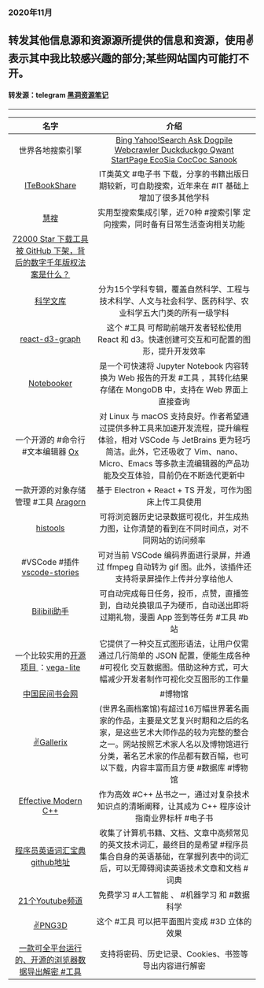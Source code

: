 ### 2020年11月
转发其他信息源和资源源所提供的信息和资源，使用✌表示其中我比较感兴趣的部分;某些网站国内可能打不开。
---
#### 转发源：telegram [黑洞资源笔记](https://t.me/tieliu)
---
|名字|介绍|
|:---:|:---:|
|世界各地搜索引擎|[Bing ](https://cn.bing.com/) [Yahoo!Search ](https://search.yahoo.com/) [Ask ](https://www.ask.com/) [Dogpile ](https://www.dogpile.com/) [Webcrawler ](https://www.webcrawler.com/) [Duckduckgo ](https://duckduckgo.com/) [Qwant ](https://www.qwant.com/) [StartPage ](https://www.startpage.com/) [EcoSia ](https://www.startpage.com/) [CocCoc ](https://coccoc.com/search) [Sanook ](http://dir.sanook.com/)|
|[ITeBookShare ](http://www.itebookshare.com/)|IT类英文 #电子书 下载，分享的书籍出版日期较新，可自助搜索，近年来在 #IT 基础上增加了很多其他学科|
|[慧搜 ](http://www.huisou.org/)|实用型搜索集成引擎，近70种 #搜索引擎 定向搜索，同时备有日常生活查询相关功能|
|[72000 Star 下载工具被 GitHub 下架，背后的数字千年版权法案是什么？ ](https://blog.csdn.net/csdnnews/article/details/109396532?utm_source=app)|
|[科学文库 ](http://book.sciencereading.cn/shop/main/Login/shopFrame.do)|分为15个学科专辑，覆盖自然科学、工程与技术科学、人文与社会科学、医药科学、农业科学五大门类的所有一级学科|
|[react-d3-graph ](https://github.com/danielcaldas/react-d3-graph) |这个 #工具 可帮助前端开发者轻松使用 React 和 d3。快速创建可交互和可配置的图形，提升开发效率|
|[Notebooker ](https://github.com/man-group/notebooker) |是一个可快速将 Jupyter Notebook 内容转换为 Web 报告的开发 #工具 ，其转化结果存储在 MongoDB 中，支持在 Web 界面上直接查询|
|一个开源的 #命令行 #文本编辑器 [Ox ](https://github.com/curlpipe/ox)|对 Linux 与 macOS 支持良好。作者希望通过提供多种工具来加速开发流程，提升编程体验，相对 VSCode 与 JetBrains 更为轻巧简洁。此外，它还吸收了 Vim、nano、Micro、Emacs 等多款主流编辑器的产品功能及交互体验，目前仍在不断迭代更新中|
|一款开源的对象存储管理 #工具 [Aragorn ](https://github.com/njzydark/Aragorn)|基于 Electron + React + TS 开发，可作为图床上传工具使用|
|[histools ](https://github.com/thesephist/histools)|可将浏览器历史记录数据可视化，并生成热力图，让你清楚的看到在不同时间点，对不同网站的访问频率|
|#VSCode #插件 [vscode-stories ](https://github.com/benawad/vscode-stories)|可对当前 VSCode 编码界面进行录屏，并通过 ffmpeg 自动转为 gif 图。此外，该插件还支持将录屏操作上传并分享给他人|
|[Bilibili助手 ](https://github.com/srcrs/BilibiliTask#%E7%AE%80%E4%BB%8B)|可自动完成每日任务，投币，点赞，直播签到，自动兑换银瓜子为硬币，自动送出即将过期礼物，漫画 App 签到等任务 #工具 #b站|
|一个比较实用的[开源项目 ](https://github.com/vega/vega-lite)：[vega-lite ](http://vega.github.io/vega-lite/)|它提供了一种交互式图形语法，让用户仅需通过几行简单的 JSON 配置，便能生成各种 #可视化 交互数据图。借助这种方式，可大幅减少开发者制作可视化交互图形的工作量|
|[中国民间书会网 ](http://www.chinashuhui.cn/)| #博物馆|
|[✌Gallerix ](https://gallerix.asia/)|(世界名画档案馆)有超过16万幅世界著名画家的作品，主要是文艺复兴时期和之后的名家，是这些艺术大师作品的较为完整的整合之一。网站按照艺术家人名以及博物馆进行分类，著名艺术家的作品都有数百幅，也可以下载，内容丰富而且方便 #数据库  #博物馆|
|[ Effective Modern C++ ](https://github.com/kelthuzadx/EffectiveModernCppChinese)  |作为高效 #C++ 丛书之一，通过对复杂技术知识点的清晰阐释，让其成为 C++ 程序设计指南业界标杆 #电子书|
|[程序员英语词汇宝典 ](https://learn-english.dev/)[github地址 ](https://github.com/Wei-Xia/most-frequent-technology-english-words)|收集了计算机书籍、文档、文章中高频常见的英文技术词汇，最终目的是希望 #程序员 集合自身的英语基础，在掌握列表中的词汇后，可以无障碍阅读英语技术文章和文档 #词典|
|[21个Youtube频道 ](https://towardsdatascience.com/21-amazing-youtube-channels-for-you-to-learn-ai-machine-learning-and-data-science-for-free-486c1b41b92a)|免费学习 #人工智能 、 #机器学习 和 #数据科学 |
|[✌PNG3D ](https://png3d.com/)|这个 #工具 可以把平面图片变成 #3D 立体的效果|
|[一款可全平台运行的、开源的浏览器数据导出解密 #工具 ](https://github.com/moonD4rk/HackBrowserData) |支持将密码、历史记录、Cookies、书签等导出内容进行解密|